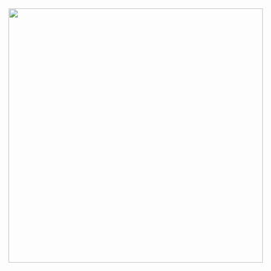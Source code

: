<!---start.--->
<img width= "500" src="https://f2.toyhou.se/file/f2-toyhou-se/images/97976212_kli1tlmBblXRHcf.png">

